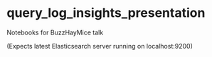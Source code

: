 # query_log_insights_presentation
Notebooks for BuzzHayMice talk

(Expects latest Elasticsearch server running on localhost:9200)
